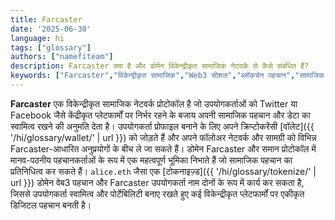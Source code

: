 ```yaml
---
title: Farcaster
date: '2025-06-30'
language: hi
tags: ["glossary"]
authors: ["namefiteam"]
description: Farcaster क्या है और डोमेन विकेन्द्रीकृत सामाजिक नेटवर्क से कैसे संबंधित हैं?
keywords: ["Farcaster","विकेन्द्रीकृत सामाजिक","Web3 सोशल","ब्लॉकचेन पहचान","सामाजिक प्रोटोकॉल"]
---
```


**Farcaster** एक विकेन्द्रीकृत सामाजिक नेटवर्क प्रोटोकॉल है जो उपयोगकर्ताओं को Twitter या Facebook जैसे केंद्रीकृत प्लेटफार्मों पर निर्भर रहने के बजाय अपनी सामाजिक पहचान और डेटा का स्वामित्व रखने की अनुमति देता है। उपयोगकर्ता प्रोफाइल बनाने के लिए अपने क्रिप्टोकरेंसी [वॉलेट]({{ '/hi/glossary/wallet/' | url }}) को जोड़ते हैं और अपने फॉलोअर नेटवर्क और सामग्री को विभिन्न Farcaster-आधारित अनुप्रयोगों के बीच ले जा सकते हैं। डोमेन Farcaster और समान प्रोटोकॉल में मानव-पठनीय पहचानकर्ताओं के रूप में एक महत्वपूर्ण भूमिका निभाते हैं जो सामाजिक पहचान का प्रतिनिधित्व कर सकते हैं। `alice.eth` जैसा एक [टोकनाइज़्ड]({{ '/hi/glossary/tokenize/' | url }}) डोमेन वेब3 पहचान और Farcaster उपयोगकर्ता नाम दोनों के रूप में कार्य कर सकता है, जिससे उपयोगकर्ता स्वामित्व और पोर्टेबिलिटी बनाए रखते हुए कई विकेन्द्रीकृत प्लेटफार्मों पर एकीकृत डिजिटल पहचान बनती है।